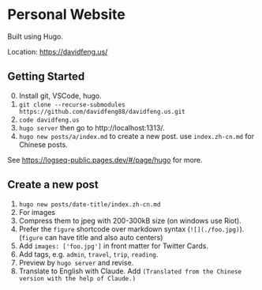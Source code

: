 # Personal Website

Built using Hugo.

Location: https://davidfeng.us/

## Getting Started

0. Install git, VSCode, hugo.
1. `git clone --recurse-submodules https://github.com/davidfeng88/davidfeng.us.git`
2. `code davidfeng.us`
3. `hugo server` then go to http://localhost:1313/.
4. `hugo new posts/a/index.md` to create a new post. use `index.zh-cn.md` for Chinese posts.

See https://logseq-public.pages.dev/#/page/hugo for more.

## Create a new post

1. `hugo new posts/date-title/index.zh-cn.md`
2. For images
  1. Compress them to jpeg with 200-300kB size (on windows use Riot).
  2. Prefer the `figure` shortcode over markdown syntax (`![](./foo.jpg)`). (`figure` can have title and also auto centers)
  3. Add `images: ['foo.jpg']` in front matter for Twitter Cards.
3. Add tags, e.g. `admin`, `travel`, `trip`, `reading`.
4. Preview by `hugo server` and revise.
5. Translate to English with Claude. Add `(Translated from the Chinese version with the help of Claude.)`
